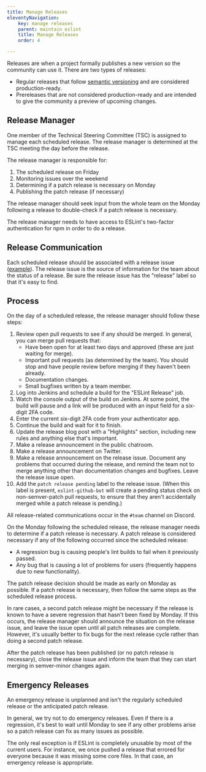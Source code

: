 ```yaml
---
title: Manage Releases
eleventyNavigation:
    key: manage releases
    parent: maintain eslint
    title: Manage Releases
    order: 4

---
```


Releases are when a project formally publishes a new version so the community can use it. There are two types of releases:

* Regular releases that follow [semantic versioning](https://semver.org/) and are considered production-ready.
* Prereleases that are not considered production-ready and are intended to give the community a preview of upcoming changes.

## Release Manager

One member of the Technical Steering Committee (TSC) is assigned to manage each scheduled release. The release manager is determined at the TSC meeting the day before the release.

The release manager is responsible for:

1. The scheduled release on Friday
1. Monitoring issues over the weekend
1. Determining if a patch release is necessary on Monday
1. Publishing the patch release (if necessary)

The release manager should seek input from the whole team on the Monday following a release to double-check if a patch release is necessary.

The release manager needs to have access to ESLint's two-factor authentication for npm in order to do a release.

## Release Communication

Each scheduled release should be associated with a release issue ([example](https://github.com/eslint/eslint/issues/8138)). The release issue is the source of information for the team about the status of a release. Be sure the release issue has the "release" label so that it's easy to find.

## Process

On the day of a scheduled release, the release manager should follow these steps:

1. Review open pull requests to see if any should be merged. In general, you can merge pull requests that:
    * Have been open for at least two days and approved (these are just waiting for merge).
    * Important pull requests (as determined by the team). You should stop and have people review before merging if they haven't been already.
    * Documentation changes.
    * Small bugfixes written by a team member.
1. Log into Jenkins and schedule a build for the "ESLint Release" job.
1. Watch the console output of the build on Jenkins. At some point, the build will pause and a link will be produced with an input field for a six-digit 2FA code.
1. Enter the current six-digit 2FA code from your authenticator app.
1. Continue the build and wait for it to finish.
1. Update the release blog post with a "Highlights" section, including new rules and anything else that's important.
1. Make a release announcement in the public chatroom.
1. Make a release announcement on Twitter.
1. Make a release announcement on the release issue. Document any problems that occurred during the release, and remind the team not to merge anything other than documentation changes and bugfixes. Leave the release issue open.
1. Add the `patch release pending` label to the release issue. (When this label is present, `eslint-github-bot` will create a pending status check on non-semver-patch pull requests, to ensure that they aren't accidentally merged while a patch release is pending.)

All release-related communications occur in the `#team` channel on Discord.

On the Monday following the scheduled release, the release manager needs to determine if a patch release is necessary. A patch release is considered necessary if any of the following occurred since the scheduled release:

* A regression bug is causing people's lint builds to fail when it previously passed.
* Any bug that is causing a lot of problems for users (frequently happens due to new functionality).

The patch release decision should be made as early on Monday as possible. If a patch release is necessary, then follow the same steps as the scheduled release process.

In rare cases, a second patch release might be necessary if the release is known to have a severe regression that hasn't been fixed by Monday. If this occurs, the release manager should announce the situation on the release issue, and leave the issue open until all patch releases are complete. However, it's usually better to fix bugs for the next release cycle rather than doing a second patch release.

After the patch release has been published (or no patch release is necessary), close the release issue and inform the team that they can start merging in semver-minor changes again.

## Emergency Releases

An emergency release is unplanned and isn't the regularly scheduled release or the anticipated patch release.

In general, we try not to do emergency releases. Even if there is a regression, it's best to wait until Monday to see if any other problems arise so a patch release can fix as many issues as possible.

The only real exception is if ESLint is completely unusable by most of the current users. For instance, we once pushed a release that errored for everyone because it was missing some core files. In that case, an emergency release is appropriate.
